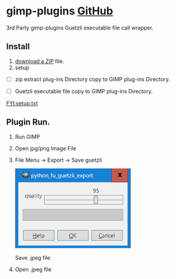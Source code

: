 # gimp-plugins [GitHub](https://github.com/umyuu/gimp-plugins)

3rd Party
gimp-plugins Guetzli executable file call wrapper. 

## Install
1. [download a ZIP](https://github.com/umyuu/gimp-plugins/archive/master.zip) file.
2. setup

  - [ ] zip extract plug-ins Directory copy to GIMP plug-ins Directory.
  - [ ] Guetzli executable file copy to GIMP plug-ins Directory.


[FYI:setup.txt](docs/setup.txt)

## Plugin Run.
1. Run GIMP

2. Open jpg/png Image File

3. File Menu -> Export -> Save guetzli

   ![Save guetzli](docs//dialog.png)
   
   Save .jpeg file

4. Open .jpeg file
